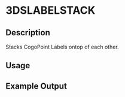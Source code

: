 # 3DSLABELSTACK

## Description

Stacks CogoPoint Labels ontop of each other.

## Usage

## Example Output
```
```
